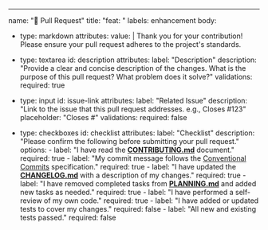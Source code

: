 ---
name: "📝 Pull Request"
title: "feat: "
labels: enhancement
body:
  - type: markdown
    attributes:
      value: |
        Thank you for your contribution! Please ensure your pull request adheres to the project's standards.

  - type: textarea
    id: description
    attributes:
      label: "Description"
      description: "Provide a clear and concise description of the changes. What is the purpose of this pull request? What problem does it solve?"
    validations:
      required: true

  - type: input
    id: issue-link
    attributes:
      label: "Related Issue"
      description: "Link to the issue that this pull request addresses. e.g., Closes #123"
      placeholder: "Closes #"
    validations:
      required: false

  - type: checkboxes
    id: checklist
    attributes:
      label: "Checklist"
      description: "Please confirm the following before submitting your pull request."
      options:
        - label: "I have read the [**CONTRIBUTING.md**](CONTRIBUTING.md) document."
          required: true
        - label: "My commit message follows the [Conventional Commits](https://www.conventionalcommits.org/en/v1.0.0/) specification."
          required: true
        - label: "I have updated the [**CHANGELOG.md**](CHANGELOG.md) with a description of my changes."
          required: true
        - label: "I have removed completed tasks from [**PLANNING.md**](PLANNING.md) and added new tasks as needed."
          required: true
        - label: "I have performed a self-review of my own code."
          required: true
        - label: "I have added or updated tests to cover my changes."
          required: false
        - label: "All new and existing tests passed."
          required: false
